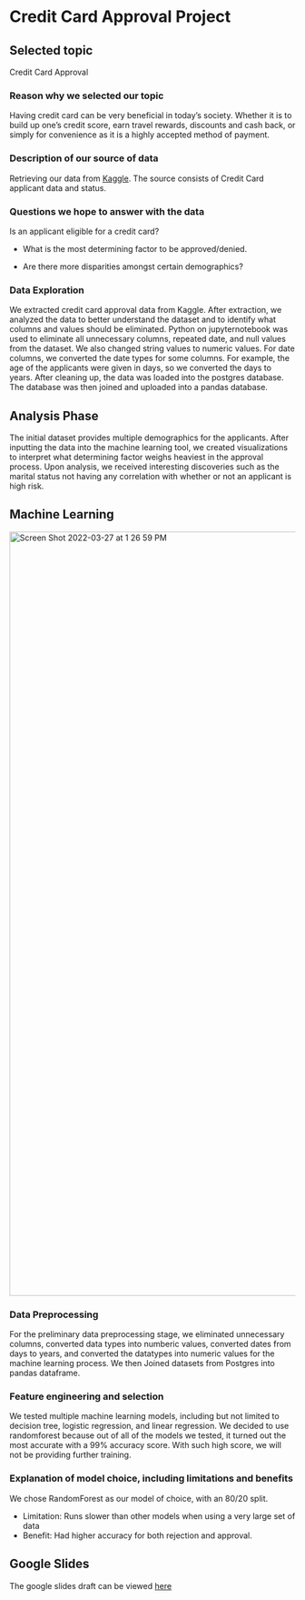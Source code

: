 # Credit Card Approval Project


##  Selected topic 
Credit Card Approval

### Reason why we selected our topic 
Having credit card can be very beneficial in today’s society. Whether it is to build up one’s credit score, earn travel rewards, discounts and cash back, or simply for convenience as it is a highly accepted method of payment. 

### Description of our source of data 
Retrieving our data from [Kaggle](https://www.kaggle.com/datasets/rikdifos/credit-card-approval-prediction/code?select=credit_record.csv). The source consists of Credit Card applicant data and status.


### Questions we hope to answer with the data
Is an applicant eligible for a credit card?

* What is the most determining factor to be approved/denied.

* Are there more disparities amongst certain demographics?

### Data Exploration
We extracted credit card approval data from Kaggle. After extraction, we analyzed the data to better understand the dataset and to identify what columns and values should be eliminated. Python on jupyternotebook was used to eliminate all unnecessary columns, repeated date, and null values from the dataset. We also changed string values to numeric values. For date columns, we converted the date types for some columns. For example, the age of the applicants were given in days, so we converted the days to years. After cleaning up, the data was loaded into the postgres database. The database was then joined and uploaded into a pandas database.

## Analysis Phase
The initial dataset provides multiple demographics for the applicants. After inputting the data into the machine learning tool, we created visualizations to interpret what determining factor weighs heaviest in the approval process. Upon analysis, we received interesting discoveries such as the marital status not having any correlation with whether or not an applicant is high risk.


## Machine Learning
<img width="1344" alt="Screen Shot 2022-03-27 at 1 26 59 PM" src="https://user-images.githubusercontent.com/89025577/160293282-f1b837d2-0c60-47bf-8bf5-66255a2bc4eb.png">

### Data Preprocessing


For the preliminary data preprocessing stage, we eliminated unnecessary columns, converted data types into numberic values, converted dates from days to years, and converted the datatypes into numeric values for the machine learning process. We then Joined datasets from Postgres into pandas dataframe.

### Feature engineering and selection


We tested multiple machine learning models, including but not limited to decision tree, logistic regression, and linear regression. We decided to use randomforest because out of all of the models we tested, it turned out the most accurate with a 99% accuracy score. With such high score, we will not be providing further training.


### Explanation of model choice, including limitations and benefits 

We chose RandomForest as our model of choice, with an 80/20 split.

* Limitation: Runs slower than other models when using a very large set of data
* Benefit: Had higher accuracy for both rejection and approval.	


## Google Slides
The google slides draft can be viewed [here](https://docs.google.com/presentation/d/18r-0-Y9fYFxiQHHN1GIJQajiu8q7AQ_mORONhFp7d_Y/edit?usp=sharing)
